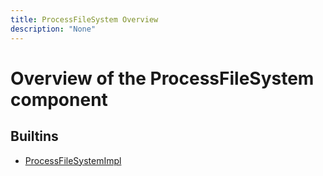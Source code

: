 ```yaml
---
title: ProcessFileSystem Overview
description: "None"
---
```

# Overview of the ProcessFileSystem component
## Builtins
* [ProcessFileSystemImpl](/docs/components/processfilesystem/processfilesystemimpl/)